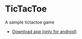 # TicTacToe
A sample tictactoe game 
- [Download app (only for android)](https://github.com/Toudonou/apk-files/raw/main/tictactoe.apk)

